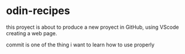 # odin-recipes
this proyect is about to produce a new proyect in GitHub, using VScode creating a web
page.

commit is one of the thing i want to learn how to use properly
